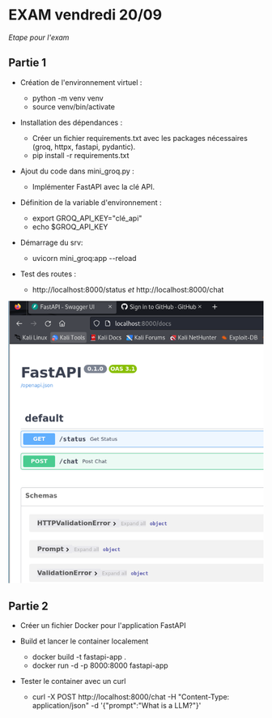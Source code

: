 # EXAM vendredi 20/09

*Etape pour l'exam*

## Partie 1
-  Création de l'environnement virtuel :
    - python -m venv venv
    - source venv/bin/activate

 - Installation des dépendances :
    - Créer un fichier requirements.txt avec les packages nécessaires (groq, httpx, fastapi, pydantic).
    - pip install -r requirements.txt
    
- Ajout du code dans mini_groq.py :
    - Implémenter FastAPI avec la clé API.

- Définition de la variable d'environnement :
    - export GROQ_API_KEY="clé_api"
    - echo $GROQ_API_KEY
 
 - Démarrage du srv:
     - uvicorn mini_groq:app --reload

- Test des routes :
    - http://localhost:8000/status *et* http://localhost:8000/chat

![FastAPI Local Test](screenshot/docs.PNG)


## Partie 2
-  Créer un fichier Docker pour l'application FastAPI
  
-  Build et lancer le container localement
    -  docker build -t fastapi-app .
    -  docker run -d -p 8000:8000 fastapi-app
      
-  Tester le container avec un curl
    -  curl -X POST http://localhost:8000/chat -H "Content-Type: application/json" -d '{"prompt":"What is a LLM?"}'
 
   



